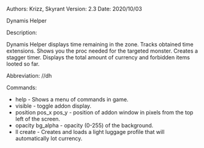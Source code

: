 Authors: Krizz, Skyrant
Version: 2.3
Date: 2020/10/03

Dynamis Helper

Description:

Dynamis Helper displays time remaining in the zone. Tracks obtained time extensions. Shows you the proc needed for the targeted monster. Creates a stagger timer. Displays the total amount of currency and forbidden items looted so far.

Abbreviation: //dh

Commands:

* help - Shows a menu of commands in game.
* visible - toggle addon display.
* position pos_x pos_y - position of addon window in pixels from the top left of the screen.
* opacity bg_alpha - opacity (0-255) of the background.
* ll create - Creates and loads a light luggage profile that will automatically lot currency.
